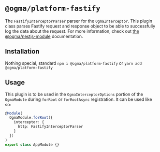 # `@ogma/platform-fastify`

The `FastifyInterceptorParser` parser for the `OgmaInterceptor`. This plugin class parses Fastify request and response object to be able to successfully log the data about the request. For more information, check out [the @ogma/nestjs-module](../nestjs-module/README.md) documentation.

## Installation

Nothing special, standard `npm i @ogma/platform-fastify` or `yarn add @ogma/platform-fastify`

## Usage

This plugin is to be used in the `OgmaInterceptorOptions` portion of the `OgmaModule` during `forRoot` or `forRootAsync` registration. It can be used like so:

```ts
@Module(
  OgmaModule.forRoot({
    interceptor: {
      http: FastifyInterceptorParser
    }
  })
)
export class AppModule {}
```
